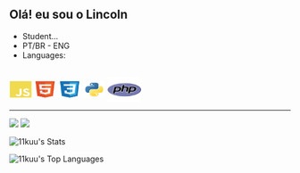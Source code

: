 ## Olá! eu sou o Lincoln
- Student...
- PT/BR - ENG
- Languages:
<div style="display: inline_block"><br>
  <img align="center" alt="Js" height="30" width="40" src="https://raw.githubusercontent.com/devicons/devicon/master/icons/javascript/javascript-plain.svg">
  <img align="center" alt="HTML" height="30" width="40" src="https://raw.githubusercontent.com/devicons/devicon/master/icons/html5/html5-original.svg">
  <img align="center" alt="CSS" height="30" width="40" src="https://raw.githubusercontent.com/devicons/devicon/master/icons/css3/css3-original.svg">
  <img align="center" alt="Python" height="30" width="40" src="https://raw.githubusercontent.com/devicons/devicon/master/icons/python/python-original.svg">
<!--   <img align="center" alt="React" height="30" width="40" src="https://raw.githubusercontent.com/devicons/devicon/master/icons/react/react-original.svg"> -->
  <img align="center" alt="PHP" height="45" width="60" src="https://raw.githubusercontent.com/devicons/devicon/master/icons/php/php-original.svg">



</div>
<hr/>
<div> 
  <a href="https://www.linkedin.com/in/lincoln-sadler-499151213/" target="_blank"><img src="https://img.shields.io/badge/-LinkedIn-%230077B5?style=for-the-badge&logo=linkedin&logoColor=white" target="_blank"></a> 
  <a href = "mailto:lincolnjcsadler@gmail.com"><img src="https://img.shields.io/badge/-Gmail-%23333?style=for-the-badge&logo=gmail&logoColor=white" target="_blank"></a>
</div>


![11kuu's Stats](https://github-readme-stats.vercel.app/api?username=11kuu&theme=vue-dark&show_icons=true&hide_border=true&count_private=true)

![11kuu's Top Languages](https://github-readme-stats.vercel.app/api/top-langs/?username=11kuu&theme=vue-dark&show_icons=true&hide_border=true&layout=compact)


